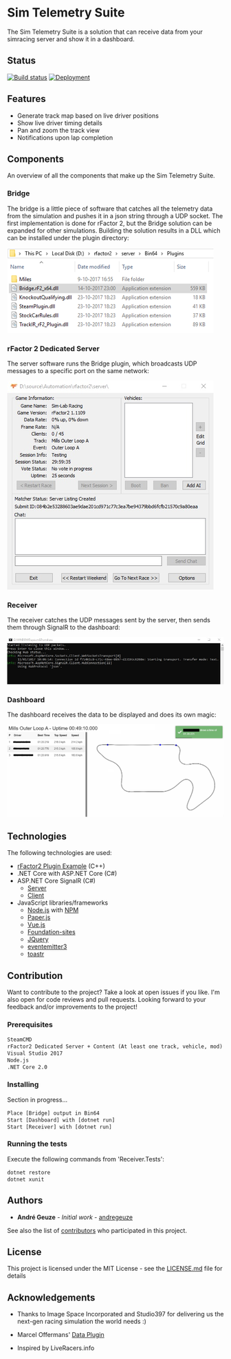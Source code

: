 # Sim Telemetry Suite
The Sim Telemetry Suite is a solution that can receive data from your simracing server and show it in a dashboard.

## Status
[![Build status](https://dev.azure.com/geuze/Sim-Telemetry-Suite/_apis/build/status/CI.SimTelemetrySuite)](https://dev.azure.com/geuze/Sim-Telemetry-Suite/_build/latest?definitionId=39)
[![Deployment](https://vsrm.dev.azure.com/geuze/_apis/public/Release/badge/da4a7408-0235-4ebd-88bc-56f3a20c2d63/2/6)](https://vsrm.dev.azure.com/geuze/Sim-Telemetry-Suite/_release/latest?definitionId=2)

## Features
* Generate track map based on live driver positions
* Show live driver timing details
* Pan and zoom the track view
* Notifications upon lap completion

## Components
An overview of all the components that make up the Sim Telemetry Suite.

### Bridge
The bridge is a little piece of software that catches all the telemetry data from the simulation and pushes it in a json string through a UDP socket. The first implementation is done for rFactor 2, but the Bridge solution can be expanded for other simulations. Building the solution results in a DLL which can be installed under the plugin directory:

![Bridge](images/bridge.png)

### rFactor 2 Dedicated Server
The server software runs the Bridge plugin, which broadcasts UDP messages to a specific port on the same network:

![GitHub Logo](images/server.jpg)

### Receiver
The receiver catches the UDP messages sent by the server, then sends them through SignalR to the dashboard:

![GitHub Logo](images/receiver.jpg)

### Dashboard
The dashboard receives the data to be displayed and does its own magic:

![GitHub Logo](images/dashboard.jpg)

## Technologies
The following technologies are used:
* [rFactor2 Plugin Example](https://www.studio-397.com/modding-resources/) (C++)
* .NET Core with ASP.NET Core (C#)
* ASP.NET Core SignalR (C#)
  * [Server](https://www.nuget.org/packages/Microsoft.AspNetCore.SignalR)
  * [Client](https://github.com/aspnet/SignalR)
* JavaScript libraries/frameworks
  * [Node.js](https://nodejs.org/en/) with [NPM](https://www.npmjs.com/)
  * [Paper.js](http://paperjs.org/)
  * [Vue.js](https://vuejs.org/)
  * [Foundation-sites](https://foundation.zurb.com/sites.html)
  * [JQuery](https://jquery.com/)
  * [eventemitter3](https://github.com/primus/eventemitter3)
  * [toastr](https://github.com/CodeSeven/toastr)

## Contribution
Want to contribute to the project? Take a look at open issues if you like. I'm also open for code reviews and pull requests. Looking forward to your feedback and/or improvements to the project!

### Prerequisites
```
SteamCMD
rFactor2 Dedicated Server + Content (At least one track, vehicle, mod)
Visual Studio 2017
Node.js
.NET Core 2.0
```

### Installing
Section in progress...
```
Place [Bridge] output in Bin64
Start [Dashboard] with [dotnet run]
Start [Receiver] with [dotnet run]
```

### Running the tests
Execute the following commands from 'Receiver.Tests':
```
dotnet restore
dotnet xunit
```

## Authors
* **André Geuze** - *Initial work* - [andregeuze](https://github.com/andregeuze)

See also the list of [contributors](https://github.com/andregeuze/Sim-Telemetry-Suite/contributors) who participated in this project.

## License
This project is licensed under the MIT License - see the [LICENSE.md](LICENSE.md) file for details

## Acknowledgements
* Thanks to Image Space Incorporated and Studio397 for delivering us the next-gen racing simulation the world needs :)
* Marcel Offermans' [Data Plugin](https://bitbucket.org/marrs/rfactor/src/e13b7d85bb48cb353af58f4223ecd41a47316f24/cpp/DataPlugin_v2/DataPlugin_v2/DataPlugin.cpp?at=master&fileviewer=file-view-default)

* Inspired by LiveRacers.info